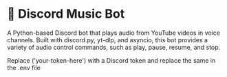 # 🎵 Discord Music Bot

A Python-based Discord bot that plays audio from YouTube videos in voice channels. Built with discord.py, yt-dlp, and asyncio, this bot provides a variety of audio control commands, such as play, pause, resume, and stop.

Replace ('your-token-here') with a Discord token and replace the same in the .env file
